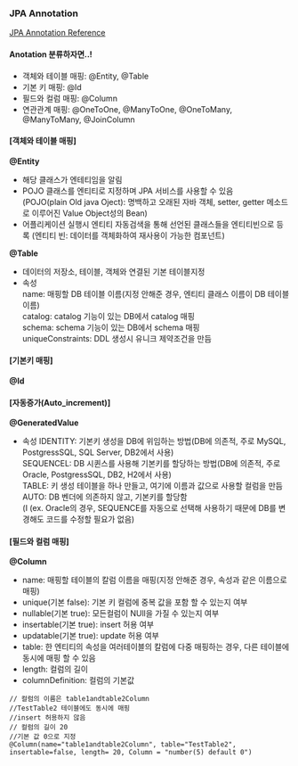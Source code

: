 ### JPA Annotation

[JPA Annotation Reference](https://www.oracle.com/technetwork/middleware/ias/toplink-jpa-annotations-096251.html)  

#### Anotation 분류하자면..!
- 객체와 테이블 매핑: @Entity, @Table
- 기본 키 매핑: @Id
- 필드와 컬럼 매핑: @Column  
- 연관관계 매핑: @OneToOne, @ManyToOne, @OneToMany, @ManyToMany, @JoinColumn
  
#### [객체와 테이블 매핑]  
**@Entity**
- 해당 클래스가 엔테티임을 알림  
- POJO 클래스를 엔티티로 지정하며 JPA 서비스를 사용할 수 있음  
  (POJO(plain Old java Oject): 명백하고 오래된 자바 객체, setter, getter 메소드로 이루어진 Value Object성의 Bean)
- 어플리케이션 실행시 엔티티 자동검색을 통해 선언된 클래스들을 엔티티빈으로 등록
  (엔티티 빈: 데이터를 객체화하여 재사용이 가능한 컴포넌트)  
  
**@Table**  
- 데이터의 저장소, 테이블, 객체와 연결된 기본 테이블지정  
- 속성  
 name: 매핑할 DB 테이블 이름(지정 안해준 경우, 엔티티 클래스 이름이 DB 테이블 이름)  
 catalog: catalog 기능이 있는 DB에서 catalog 매핑  
 schema: schema 기능이 있는 DB에서 schema 매핑  
 uniqueConstraints: DDL 생성시 유니크 제약조건을 만듬  
   
#### [기본키 매핑]  
**@Id**  
  
#### [자동증가(Auto_increment)]  
**@GeneratedValue**  
- 속성
  IDENTITY: 기본키 생성을 DB에 위임하는 방법(DB에 의존적, 주로 MySQL, PostgressSQL, SQL Server, DB2에서 사용)  
  SEQUENCEL: DB 시퀸스를 사용해 기본키를 할당하는 방법(DB에 의존적, 주로 Oracle, PostgressSQL, DB2, H2에서 사용)  
  TABLE: 키 생성 테이블을 하나 만들고, 여기에 이름과 값으로 사용할 컬럼을 만듬  
  AUTO: DB 벤더에 의존하지 않고, 기본키를 할당함  
  (I
  (ex. Oracle의 경우, SEQUENCE를 자동으로 선택해 사용하기 때문에 DB를 변경해도 코드를 수정할 필요가 없음)
  
  
#### [필드와 컬럼 매핑]  
**@Column**  
 - name: 매핑할 테이블의 칼럼 이름을 매핑(지정 안해준 경우, 속성과 같은 이름으로 매핑)
 - unique(기본 false): 기본 키 컬럼에 중복 값을 포함 할 수 있는지 여부  
 - nullable(기본 true): 모든컬럼이 NUll을 가질 수 있는지 여부  
 - insertable(기본 true): insert 허용 여부  
 - updatable(기본 true): update 허용 여부  
 - table: 한 엔티티의 속성을 여러테이블의 칼럼에 다중 매핑하는 경우, 다른 테이블에 동시에 매핑 할 수 있음  
 - length: 컬럼의 길이 
 - columnDefinition:  컬럼의 기본값
 
 ```  
 // 컬럼의 이름은 table1andtable2Column
 //TestTable2 테이블에도 동시에 매핑  
 //insert 허용하지 않음  
 // 컬럼의 길이 20  
 //기본 값 0으로 지정  
 @Column(name="table1andtable2Column", table="TestTable2", insertable=false, length= 20, Column = "number(5) default 0")
 ```  
   
 
 
  
 
 
